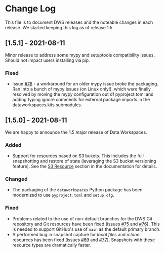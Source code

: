 # Change Log
This file is to document DWS releases and the noteable changes in each release.
We started keeping this log as of release 1.5.

## [1.5.1] - 2021-08-11

Minor release to address some mypy and setuptools compatibility issues. Should not
impact users installing via pip.

### Fixed

- Issue [#78](https://github.com/data-workspaces/data-workspaces-core/issues/78) - a workaround for
  an older mypy issue broke the packaging. Ran into a bunch of mypy issues (on Linux only!), which
  were finally resolved by moving the mypy configuration out of pyproject.toml and adding typing
  ignore comments for external package imports in the dataworkspaces.kits submodules.


## [1.5.0] - 2021-08-11
  
We are happy to announce the 1.5 major release of Data Workspaces.
 
### Added
 
- Support for resources based on S3 bukets. This includes the full snapshotting and
  restore of state (leveraging the S3 bucket versioning feature). 
  See the [S3 Resource](https://data-workspaces-core.readthedocs.io/en/latest/resources.html#s3-resources)
  section in the documentation for details.

### Changed
  
- The packaging of the `dataworkspaces` Python package has been
  modernized to use `pyproject.toml` and `setup.cfg`.
 
### Fixed
 
- Problems related to the use of non-default branches for the DWS Git repository and Git resources have been
  fixed (issues [#75](https://github.com/data-workspaces/data-workspaces-core/issues/75) and
  [#76](https://github.com/data-workspaces/data-workspaces-core/issues/76)). This is needed to support
  GitHub's use of `main` as the default primary branch.
- A performed bug in snapshot capture for *local files* and *rclone* resources has been fixed
  (issues [#69](https://github.com/data-workspaces/data-workspaces-core/issues/69) and
  [#77](https://github.com/data-workspaces/data-workspaces-core/issues/77)).
  Snapshots with these resource types are dramatically faster.



